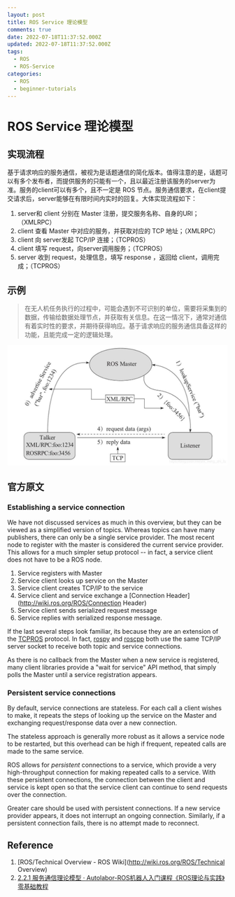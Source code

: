 ```yaml
---
layout: post
title: ROS Service 理论模型
comments: true
date: 2022-07-18T11:37:52.000Z
updated: 2022-07-18T11:37:52.000Z
tags:
  - ROS
  - ROS-Service
categories:
  - ROS
  - beginner-tutorials
---
```


# ROS Service 理论模型

## 实现流程

基于请求响应的服务通信，被视为是话题通信的简化版本。值得注意的是，话题可以有多个发布者，而提供服务的只能有一个，且以最近注册该服务的server为准。服务的client可以有多个，且不一定是 ROS 节点。服务通信要求，在client提交请求后，server能够在有限时间内实时的回复。大体实现流程如下：

1. server和 client 分别在 Master 注册，提交服务名称、自身的URI；（XMLRPC）
2. client 查看 Master 中对应的服务，并获取对应的 TCP 地址；（XMLRPC）
3. client 向 server发起 TCP/IP 连接；（TCPROS）
4. client 填写 request，向server调用服务；（TCPROS）
5. server 收到 request，处理信息，填写 response ，返回给 client，调用完成；（TCPROS）

## 示例

> 在无人机任务执行的过程中，可能会遇到不可识别的单位，需要将采集到的数据，传输给数据处理节点，并获取有关信息。在这一情况下，通常对通信有着实时性的要求，并期待获得响应。基于请求响应的服务通信具备这样的功能，且能完成一定的逻辑处理。

![](/.gitbook/assets/ros-establishing-service-connection.assets/02_服务通信模型.jpg)

## 官方原文

### Establishing a service connection

We have not discussed services as much in this overview, but they can be viewed as a simplified version of topics. Whereas topics can have many publishers, there can only be a single service provider. The most recent node to register with the master is considered the current service provider. This allows for a much simpler setup protocol -- in fact, a service client does not have to be a ROS node.

1. Service registers with Master
2. Service client looks up service on the Master
3. Service client creates TCP/IP to the service
4. Service client and service exchange a [Connection Header](http://wiki.ros.org/ROS/Connection Header)
5. Service client sends serialized request message
6. Service replies with serialized response message.

If the last several steps look familiar, its because they are an extension of the [TCPROS](http://wiki.ros.org/ROS/TCPROS) protocol. In fact, [rospy](http://wiki.ros.org/rospy) and [roscpp](http://wiki.ros.org/roscpp) both use the same TCP/IP server socket to receive both topic and service connections.

As there is no callback from the Master when a new service is registered, many client libraries provide a "wait for service" API method, that simply polls the Master until a service registration appears.

### Persistent service connections

By default, service connections are stateless. For each call a client wishes to make, it repeats the steps of looking up the service on the Master and exchanging request/response data over a new connection.

The stateless approach is generally more robust as it allows a service node to be restarted, but this overhead can be high if frequent, repeated calls are made to the same service.

ROS allows for _persistent_ connections to a service, which provide a very high-throughput connection for making repeated calls to a service. With these persistent connections, the connection between the client and service is kept open so that the service client can continue to send requests over the connection.

Greater care should be used with persistent connections. If a new service provider appears, it does not interrupt an ongoing connection. Similarly, if a persistent connection fails, there is no attempt made to reconnect.

## Reference

1. [ROS/Technical Overview - ROS Wiki](http://wiki.ros.org/ROS/Technical Overview)
2. [2.2.1 服务通信理论模型 · Autolabor-ROS机器人入门课程《ROS理论与实践》零基础教程](http://www.autolabor.com.cn/book/ROSTutorials/di-2-zhang-ros-jia-gou-she-ji/23-fu-wu-tong-xin/221-fu-wu-tong-xin-li-lun-mo-xing.html)



